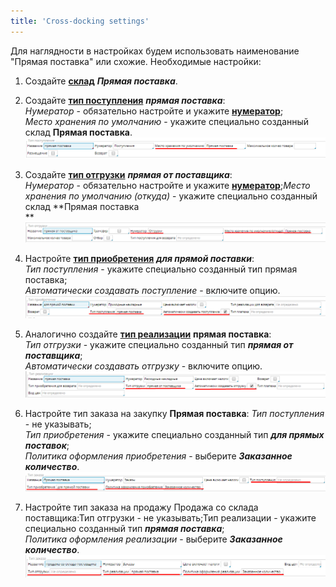 ```yaml
---
title: 'Cross-docking settings'
---
```


Для наглядности в настройках будем использовать наименование "Прямая поставка" или схожие. Необходимые настройки:

1. Создайте [**склад**](Location_settings.md) ***Прямая поставка***.
2. Создайте **[тип поступления](Receipt_type.md)** ***прямая поставка***:  
    *Нумератор* - обязательно настройте и укажите [**нумератор**](Numerators.md);  
    *Место хранения по умолчанию* - укажите специально созданный склад **Прямая поставка**.  
    ![](attachments/12812446/12812452.png)  
      
3. Создайте [**тип отгрузки**](Shipment_type.md) ***прямая от поставщика***:  
    *Нумератор* - обязательно настройте и укажите [**нумератор**](Numerators.md);*Место хранения по умолчанию (откуда)* - укажите специально созданный склад **Прямая поставка  
    **![](attachments/12812446/12812451.png)  
      
4. Настройте [**тип приобретения**](Bill_type.md) ***для прямой поставки***:  
    *Тип поступления* - укажите специально созданный тип прямая поставка;  
    *Автоматически создавать поступление* - включите опцию.  
    ![](attachments/12812446/12812450.png)  
      
5. Аналогично создайте **[тип реализации](Invoice_type.md)** **прямая поставка**:  
    *Тип отгрузки* - укажите специально созданный тип ***прямая от поставщика***;  
    *Автоматически создавать отгрузку* - включите опцию. ![](attachments/12812446/12812449.png)  
      
6. Настройте тип заказа на закупку **Прямая поставка**: *Тип поступления* - не указывать;  
    *Тип приобретения* - укажите специально созданный тип ***для прямых поставок***;  
    *Политика оформления приобретения* - выберите ***Заказанное количество***.  
    ![](attachments/12812446/12812448.png)  
      
      
7.  Настройте тип заказа на продажу Продажа со склада поставщика:Тип отгрузки - не указывать;Тип реализации - укажите специально созданный тип ***прямая поставка***;  
    *Политика оформления реализации* - выберите ***Заказанное количество***.  
    ![](attachments/12812446/12812447.png)

  



  
